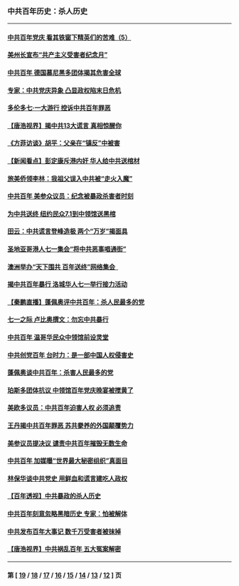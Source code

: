 ### 中共百年历史：杀人历史
---
#### [中共百年党庆 看其铁窗下精英们的苦难（5）](../../pages/nf1176106/n13076766.md?07130430) 
#### [美州长宣布“共产主义受害者纪念月”](../../pages/nf1176106/n13074024.md?07130430) 
#### [中共百年 德国慕尼黑多团体揭其危害全球](../../pages/nf1176106/n13068873.md?07130430) 
#### [专家：中共党庆异象 凸显政权陷末日危机](../../pages/nf1176106/n13067084.md?07130430) 
#### [多伦多七·一大游行 控诉中共百年罪恶](../../pages/nf1176106/n13062043.md?07130430) 
#### [【唐浩视界】揭中共13大谎言 真相惊醒你](../../pages/nf1176106/n13065208.md?07130430) 
#### [《方菲访谈》胡平：父亲在“镇反”中被害](../../pages/nf1176106/n13064114.md?07130430) 
#### [【新闻看点】彭定康斥港内奸 华人给中共送棺材](../../pages/nf1176106/n13064230.md?07130430) 
#### [旅美侨领李林：我祖父误入中共被“走火入魔”](../../pages/nf1176106/n13062777.md?07130430) 
#### [中共百年 美参众议员：纪念被暴政杀害者时刻](../../pages/nf1176106/n13063735.md?07130430) 
#### [为中共送终 纽约民众7.1到中领馆送黑棺](../../pages/nf1176106/n13062573.md?07130430) 
#### [田云：中共谎言登峰造极 两个“万岁”揭面具](../../pages/nf1176106/n13062013.md?07130430) 
#### [圣地亚哥港人七一集会“将中共恶事唱通街”](../../pages/nf1176106/n13062681.md?07130430) 
#### [澳洲举办“天下围共 百年送终”网络集会  ](../../pages/nf1176106/n13054366.md?07130430) 
#### [揭中共百年暴行 洛城华人七一举行接力活动](../../pages/nf1176106/n13061979.md?07130430) 
#### [【秦鹏直播】蓬佩奥评中共百年：杀人民最多的党](../../pages/nf1176106/n13061736.md?07130430) 
#### [七一之际 卢比奥撰文：勿忘中共暴行](../../pages/nf1176106/n13061044.md?07130430) 
#### [中共百年 温哥华民众中领馆前设灵堂](../../pages/nf1176106/n13061399.md?07130430) 
#### [中共创党百年 台时力：是一部中国人权侵害史](../../pages/nf1176106/n13060687.md?07130430) 
#### [蓬佩奥谈中共百年：杀害人民最多的党](../../pages/nf1176106/n13061271.md?07130430) 
#### [珀斯多团体抗议 中领馆百年党庆晚宴被搅黄了](../../pages/nf1176106/n13061220.md?07130430) 
#### [美欧多议员：中共百年迫害人权 必须追责](../../pages/nf1176106/n13061062.md?07130430) 
#### [王丹揭中共百年罪恶 苏共豢养的外国颠覆势力](../../pages/nf1176106/n13060640.md?07130430) 
#### [美参议员提决议 谴责中共百年摧毁无数生命](../../pages/nf1176106/n13060723.md?07130430) 
#### [中共百年 加媒曝“世界最大秘密组织”真面目](../../pages/nf1176106/n13059116.md?07130430) 
#### [林保华谈中共党史 用鲜血和谎言建吃人政权](../../pages/nf1176106/n13057905.md?07130430) 
#### [【百年透视】中共暴政的杀人历史](../../pages/nf1176106/n13051791.md?07130430) 
#### [中共百年刻意忽略黑暗历史 专家：怕被解体](../../pages/nf1176106/n13056056.md?07130430) 
#### [中共发布百年大事记 数千万受害者被抹掉](../../pages/nf1176106/n13056042.md?07130430) 
#### [【唐浩视界】中共祸乱百年 五大冤案解密](../../pages/nf1176106/n13055714.md?07130430) 

---
#### 第 [ [19](./19.md?07130430) / [18](./18.md?07130430) / [17](./17.md?07130430) / [16](./16.md?07130430) / [15](./15.md?07130430) / [14](./14.md?07130430) / [13](./13.md?07130430) / [12](./12.md?07130430) ] 页
